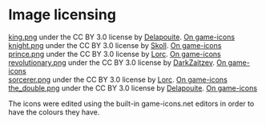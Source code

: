 # Image licensing

[king.png](king.png) under the CC BY 3.0 license by [Delapouite](http://delapouite.com/). [On game-icons](https://game-icons.net/1x1/delapouite/throne-king.html)  
[knight.png](knight.png) under the CC BY 3.0 license by [Skoll](https://game-icons.net/). [On game-icons](https://game-icons.net/1x1/skoll/mounted-knight.html)  
[prince.png](prince.png) under the CC BY 3.0 license by [Lorc](http://lorcblog.blogspot.com/). [On game-icons](https://game-icons.net/1x1/lorc/king.html)  
[revolutionary.png](revolutionary.png) under the CC BY 3.0 license by [DarkZaitzev](http://darkzaitzev.deviantart.com/). [On game-icons](https://game-icons.net/1x1/darkzaitzev/hooded-figure.html)  
[sorcerer.png](sorcerer.png) under the CC BY 3.0 license by [Lorc](http://lorcblog.blogspot.com/). [On game-icons](https://game-icons.net/1x1/lorc/robe.html)  
[the_double.png](the_double.png) under the CC BY 3.0 license by [Delapouite](http://delapouite.com/). [On game-icons](https://game-icons.net/1x1/delapouite/farmer.html)  

The icons were edited using the built-in game-icons.net editors in order to have the colours they have.
